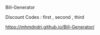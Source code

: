 
Bill-Generator 

Discount Codes : first , second , third

https://mhmdndri.github.io/Bill-Generator/
